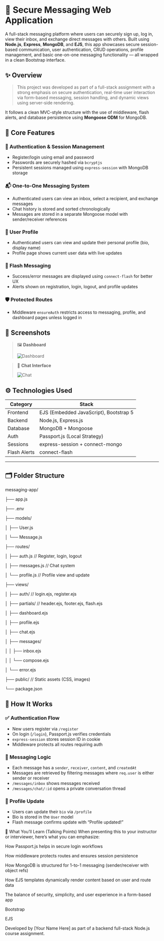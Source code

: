 # 💬 Secure Messaging Web Application

A full-stack messaging platform where users can securely sign up, log in, view their inbox, and exchange direct messages with others. Built using **Node.js**, **Express**, **MongoDB**, and **EJS**, this app showcases secure session-based communication, user authentication, CRUD operations, profile management, and basic one-on-one messaging functionality — all wrapped in a clean Bootstrap interface.


## ✨ Overview

> This project was developed as part of a full-stack assignment with a strong emphasis on secure authentication, real-time user interaction via form-based messaging, session handling, and dynamic views using server-side rendering.

It follows a clean MVC-style structure with the use of middleware, flash alerts, and database persistence using **Mongoose ODM** for MongoDB.


## 🚀 Core Features

### 🔐 Authentication & Session Management
- Register/login using email and password
- Passwords are securely hashed via `bcryptjs`
- Persistent sessions managed using `express-session` with MongoDB storage

### 📬 One-to-One Messaging System
- Authenticated users can view an inbox, select a recipient, and exchange messages
- Chat history is stored and sorted chronologically
- Messages are stored in a separate Mongoose model with sender/receiver references

### 🧑 User Profile
- Authenticated users can view and update their personal profile (bio, display name)
- Profile page shows current user data with live updates

### 📨 Flash Messaging
- Success/error messages are displayed using `connect-flash` for better UX
- Alerts shown on registration, login, logout, and profile updates

### 🛡️ Protected Routes
- Middleware `ensureAuth` restricts access to messaging, profile, and dashboard pages unless logged in



## 📸 Screenshots

> 🖼️ **Dashboard**
>  
> ![Dashboard](./screenshots/dashboard.png)

> 💬 **Chat Interface**
>  
> ![Chat](./screenshots/chat.png)



## ⚙️ Technologies Used


| Category     | Stack                            |
|--------------|----------------------------------|
| Frontend     | EJS (Embedded JavaScript), Bootstrap 5 |
| Backend      | Node.js, Express.js              |
| Database     | MongoDB + Mongoose               |
| Auth         | Passport.js (Local Strategy)     |
| Sessions     | express-session + connect-mongo  |
| Flash Alerts | connect-flash                    |

---

## 🗂️ Folder Structure

messaging-app/

├── app.js

├── .env

├── models/

│ ├── User.js

│ └── Message.js

├── routes/

│ ├── auth.js // Register, login, logout

│ ├── messages.js // Chat system

│ └── profile.js // Profile view and update

├── views/

│ ├── auth/ // login.ejs, register.ejs

│ ├── partials/ // header.ejs, footer.ejs, flash.ejs

│ ├── dashboard.ejs

│ ├── profile.ejs

│ ├── chat.ejs

│ ├── messages/

│ │ ├── inbox.ejs

│ │ └── compose.ejs

│ └── error.ejs

├── public/ // Static assets (CSS, images)

└── package.json


## 🔧 How It Works

### ✅ Authentication Flow
- New users register via `/register`
- On login (`/login`), Passport.js verifies credentials
- `express-session` stores session ID in cookie
- Middleware protects all routes requiring auth

### 💌 Messaging Logic
- Each message has a `sender`, `receiver`, `content`, and `createdAt`
- Messages are retrieved by filtering messages where `req.user` is either sender or receiver
- `/messages/inbox` shows messages received
- `/messages/chat/:id` opens a private conversation thread

### 👤 Profile Update
- Users can update their `bio` via `/profile`
- Bio is stored in the `User` model
- Flash message confirms update with “Profile updated!”



🧠 What You’ll Learn (Talking Points)
When presenting this to your instructor or interviewer, here’s what you can emphasize:

How Passport.js helps in secure login workflows

How middleware protects routes and ensures session persistence

How MongoDB is structured for 1-to-1 messaging (sender/receiver with object refs)

How EJS templates dynamically render content based on user and route data

The balance of security, simplicity, and user experience in a form-based app



Bootstrap

EJS

Developed by [Your Name Here] as part of a backend full-stack Node.js course assignment.
